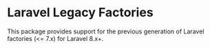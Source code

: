 # Laravel Legacy Factories

This package provides support for the previous generation of Laravel factories (<= 7.x) for Laravel 8.x+.
